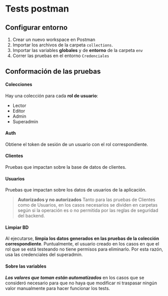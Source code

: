 # Tests postman

## Configurar entorno
1. Crear un nuevo workspace en Postman
2. Importar los archivos de la carpeta `collections`. 
3. Importar las variables **globales** y de **entorno** de la carpeta `env`
4. Correr las pruebas en el entorno `Credenciales`

## Conformación de las pruebas

#### Colecciones
Hay una colección para cada **rol de usuario**:
- Lector
- Editor
- Admin
- Superadmin

#### Auth
Obtiene el token de sesión de un usuario con el rol correspondiente. 

#### Clientes
Pruebas que impactan sobre la base de datos de clientes. 

#### Usuarios
Pruebas que impactan sobre los datos de usuarios de la aplicación.

> **Autorizados y no autorizados**
> Tanto para las pruebas de Clientes como de Usuarios, en los casos necesarios se dividen en carpetas según si la operación es o no permitida por las reglas de seguridad del backend.

#### Limpiar BD
Al ejecutarse, **limpia los datos generados en las pruebas de la colección correspondiente**. Puntualmente, el usuario creado en los casos en que el rol que se está testeando no tiene permisos para eliminarlo. Por esta razón, usa las credenciales del superadmin.

#### Sobre las variables
***Los valores que toman están automatizados*** en los casos que se consideró necesario para que no haya que modificar ni traspasar ningún valor manualmente para hacer funcionar los tests.